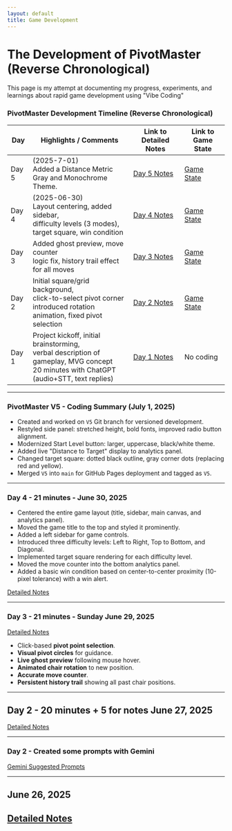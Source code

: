 ```yaml
---
layout: default
title: Game Development
---
```


# The Development of PivotMaster (Reverse Chronological)
This page is my attempt at documenting my progress, experiments, and learnings about rapid game development using "Vibe Coding"


### PivotMaster Development Timeline (Reverse Chronological)

| Day                | Highlights / Comments                                                                      | Link to Detailed Notes | Link to Game State |
| ------------------ | ------------------------------------------------------------------------------------------ | ---------------------- | ------------------ |
| Day 5             | (2025-7-01) <br> Added a Distance Metric <br>  Gray and Monochrome Theme.| [Day 5 Notes](2025-07-01.html)        | [Game State](https://ram-n.github.io/PivotMaster/v5/index.html)    |
| Day 4              | (2025-06-30) <br> Layout centering, added sidebar, <br>difficulty levels (3 modes), target square, win condition | [Day 4 Notes](2025-06-30.html)        | [Game State](#)    |
| Day 3              | Added ghost preview, move counter <br>logic fix, history trail effect for all moves                   | [Day 3 Notes](2025-06-29.html)       | [Game State](#)    |
| Day 2              | Initial square/grid background, <br> click-to-select pivot corner<br>   introduced rotation animation, fixed pivot selection         | [Day 2 Notes](2025-06-27.html)       | [Game State](#)    |
| Day 1              | Project kickoff, initial brainstorming, <br> verbal description of gameplay, MVG concept  <br> 20 minutes with ChatGPT (audio+STT, text replies)      | [Day 1 Notes](2025-06-26.html)       | No coding   |

---
### PivotMaster V5 - Coding Summary (July 1, 2025)

* Created and worked on `V5` Git branch for versioned development.
* Restyled side panel: stretched height, bold fonts, improved radio button alignment.
* Modernized Start Level button: larger, uppercase, black/white theme.
* Added live "Distance to Target" display to analytics panel.
* Changed target square: dotted black outline, gray corner dots (replacing red and yellow).
* Merged `V5` into `main` for GitHub Pages deployment and tagged as `V5`.

---
### Day 4 - 21 minutes - June 30, 2025

* Centered the entire game layout (title, sidebar, main canvas, and analytics panel).
* Moved the game title to the top and styled it prominently.
* Added a left sidebar for game controls.
* Introduced three difficulty levels: Left to Right, Top to Bottom, and Diagonal.
* Implemented target square rendering for each difficulty level.
* Moved the move counter into the bottom analytics panel.
* Added a basic win condition based on center-to-center proximity (10-pixel tolerance) with a win alert.

[Detailed Notes](2025-06-30.html)

---

### Day 3 - 21 minutes - Sunday June 29, 2025

[Detailed Notes](2025-06-29.html)
<!-- {% include_relative 2025-06-29.md %} -->

- Click-based **pivot point selection**.
- **Visual pivot circles** for guidance.
- **Live ghost preview** following mouse hover.
- **Animated chair rotation** to new position.
- **Accurate move counter**.
- **Persistent history trail** showing all past chair positions.

---


## Day 2 - 20 minutes + 5 for notes June 27, 2025

[Detailed Notes](2025-06-27.html)

---

### Day 2 - Created some prompts with Gemini

[Gemini Suggested Prompts](llm_prompts.html)

---

## June 26, 2025

[Detailed Notes](2025-06-26.html)
---

<!-- {% comment %}
Add new entries above in reverse chronological order (newest first)
Format: 
## Month Day, Year
{% include_relative YYYY-MM-DD.md %}
---
{% endcomment %} -->